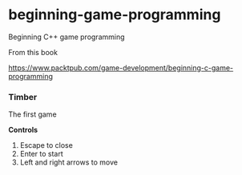 # beginning-game-programming
Beginning C++ game programming


From this book

https://www.packtpub.com/game-development/beginning-c-game-programming


### Timber
The first game

**Controls**
1. Escape to close
2. Enter to start
3. Left and right arrows to move
